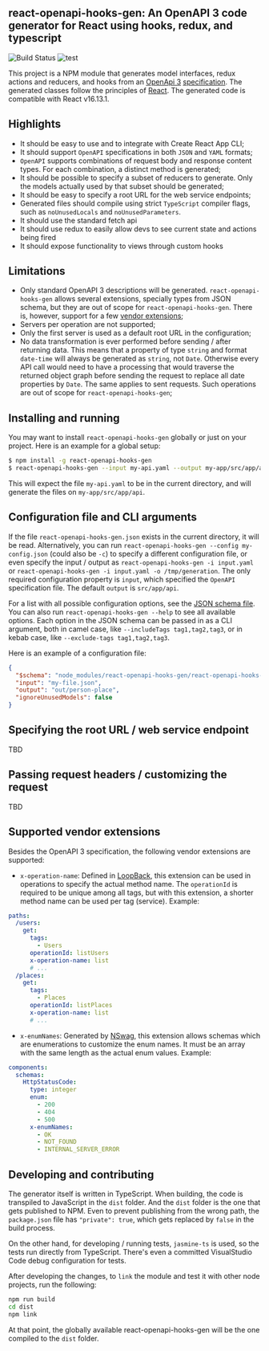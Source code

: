 ## react-openapi-hooks-gen: An OpenAPI 3 code generator for React using hooks, redux, and typescript

![Build Status](https://github.com/tdbrian/react-openapi-hooks-gen/workflows/build/badge.svg)
![test](https://github.com/tdbrian/react-openapi-hooks-gen/workflows/test/badge.svg)

This project is a NPM module that generates model interfaces, redux actions and reducers, and hooks from an [OpenApi 3](https://www.openapis.org/) [specification](https://github.com/OAI/OpenAPI-Specification).
The generated classes follow the principles of [React](https://reactjs.org/).
The generated code is compatible with React v16.13.1.

## Highlights

- It should be easy to use and to integrate with Create React App CLI;
- It should support `OpenAPI` specifications in both `JSON` and `YAML` formats;
- `OpenAPI` supports combinations of request body and response content types.
  For each combination, a distinct method is generated;
- It should be possible to specify a subset of reducers to generate.
  Only the models actually used by that subset should be generated;
- It should be easy to specify a root URL for the web service endpoints;
- Generated files should compile using strict `TypeScript` compiler flags, such as `noUnusedLocals` and `noUnusedParameters`.
- It should use the standard fetch api
- It should use redux to easily allow devs to see current state and actions being fired
- It should expose functionality to views through custom hooks

## Limitations

- Only standard OpenAPI 3 descriptions will be generated. `react-openapi-hooks-gen` allows several extensions, specially types from JSON schema, but they are out of scope for `react-openapi-hooks-gen`. There is, however, support for a few [vendor extensions](#Supported_vendor_extensions);
- Servers per operation are not supported;
- Only the first server is used as a default root URL in the configuration;
- No data transformation is ever performed before sending / after returning data.
  This means that a property of type `string` and format `date-time` will always be generated as `string`, not `Date`.
  Otherwise every API call would need to have a processing that would traverse the returned object graph before sending the request
  to replace all date properties by `Date`. The same applies to sent requests. Such operations are out of scope for `react-openapi-hooks-gen`;

## Installing and running

You may want to install `react-openapi-hooks-gen` globally or just on your project. Here is an example for a global setup:

```bash
$ npm install -g react-openapi-hooks-gen
$ react-openapi-hooks-gen --input my-api.yaml --output my-app/src/app/api
```

This will expect the file `my-api.yaml` to be in the current directory, and will generate the files on `my-app/src/app/api`.

## Configuration file and CLI arguments

If the file `react-openapi-hooks-gen.json` exists in the current directory, it will be read. Alternatively, you can run `react-openapi-hooks-gen --config my-config.json` (could also be `-c`) to specify a different configuration file, or even specify the input / output as `react-openapi-hooks-gen -i input.yaml` or `react-openapi-hooks-gen -i input.yaml -o /tmp/generation`.
The only required configuration property is `input`, which specified the `OpenAPI` specification file. The default `output` is `src/app/api`.

For a list with all possible configuration options, see the [JSON schema file](https://raw.githubusercontent.com/tdbrian/react-openapi-hooks-gen/master/react-openapi-hooks-gen-schema.json).
You can also run `react-openapi-hooks-gen --help` to see all available options.
Each option in the JSON schema can be passed in as a CLI argument, both in camel case, like `--includeTags tag1,tag2,tag3`, or in kebab case, like `--exclude-tags tag1,tag2,tag3`.

Here is an example of a configuration file:

```json
{
  "$schema": "node_modules/react-openapi-hooks-gen/react-openapi-hooks-gen-schema.json",
  "input": "my-file.json",
  "output": "out/person-place",
  "ignoreUnusedModels": false
}
```

## Specifying the root URL / web service endpoint

TBD

## Passing request headers / customizing the request

TBD

## Supported vendor extensions

Besides the OpenAPI 3 specification, the following vendor extensions are supported:

- `x-operation-name`: Defined in [LoopBack](https://loopback.io/doc/en/lb4/Decorators_openapi.html), this extension can be used in operations to specify the actual method name. The `operationId` is required to be unique among all tags, but with this extension, a shorter method name can be used per tag (service). Example:

```yaml
paths:
  /users:
    get:
      tags:
        - Users
      operationId: listUsers
      x-operation-name: list
      # ...
  /places:
    get:
      tags:
        - Places
      operationId: listPlaces
      x-operation-name: list
      # ...
```

- `x-enumNames`: Generated by [NSwag](https://github.com/RicoSuter/NSwag), this extension allows schemas which are enumerations to customize the enum names. It must be an array with the same length as the actual enum values. Example:

```yaml
components:
  schemas:
    HttpStatusCode:
      type: integer
      enum:
        - 200
        - 404
        - 500
      x-enumNames:
        - OK
        - NOT_FOUND
        - INTERNAL_SERVER_ERROR
```

## Developing and contributing

The generator itself is written in TypeScript. When building, the code is transpiled to JavaScript in the `dist` folder. And the `dist` folder is the one that gets published to NPM. Even to prevent publishing from the wrong path, the `package.json` file has `"private": true`, which gets replaced by `false` in the build process.

On the other hand, for developing / running tests, `jasmine-ts` is used, so the tests run directly from TypeScript. There's even a committed VisualStudio Code debug configuration for tests.

After developing the changes, to `link` the module and test it with other node projects, run the following:

```bash
npm run build
cd dist
npm link
```

At that point, the globally available react-openapi-hooks-gen will be the one compiled to the `dist` folder.
